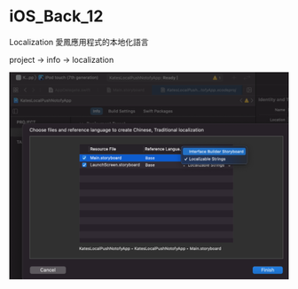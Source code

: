 # iOS_Back_12
Localization 愛鳳應用程式的本地化語言

project -> info -> localization

![](https://raw.githubusercontent.com/QueenieCplusplus/iOS_Back_12/main/2.Localization%202.png)
